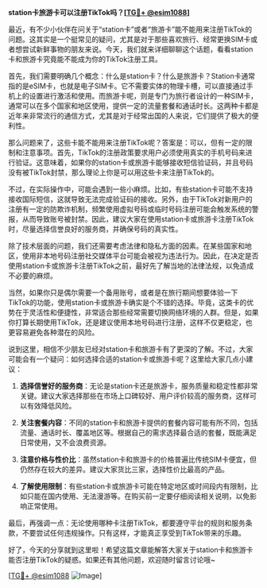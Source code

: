 **station卡旅游卡可以注册TikTok吗？[[TG💪+ @esim1088](https://t.me/s/esim1088)]**

最近，有不少小伙伴在问关于“station卡”或者“旅游卡”能不能用来注册TikTok的问题。这其实是一个挺常见的疑问，尤其是对于那些喜欢旅行、经常更换SIM卡或者想尝试新鲜事物的朋友来说。今天，我们就来详细聊聊这个话题，看看station卡和旅游卡究竟能不能成为你的TikTok注册工具。

首先，我们需要明确几个概念：什么是station卡？什么是旅游卡？Station卡通常指的是eSIM卡，也就是电子SIM卡。它不需要实体的物理卡槽，可以直接通过手机上的设置进行激活和使用。而旅游卡呢，则是专门为旅行者设计的一种SIM卡，通常可以在多个国家和地区使用，提供一定的流量套餐和通话时长。这两种卡都是近年来非常流行的通信方式，尤其是对于经常出国的人来说，它们提供了极大的便利性。

那么问题来了，这些卡能不能用来注册TikTok呢？答案是：可以，但有一定的限制和注意事项。首先，TikTok的注册政策要求用户必须使用真实的手机号码来进行验证。这意味着，如果你的station卡或旅游卡能够接收短信验证码，并且号码没有被TikTok封禁，那么理论上你是可以用这些卡来注册TikTok的。

不过，在实际操作中，可能会遇到一些小麻烦。比如，有些station卡可能不支持接收国际短信，这就导致无法完成验证码的接收。另外，由于TikTok对新用户的注册有一定的防欺诈机制，频繁使用虚拟号码或临时号码注册可能会触发系统的警报，从而导致账号被封禁。因此，建议大家在使用station卡或旅游卡注册TikTok时，尽量选择信誉良好的服务商，并确保号码的真实性。

除了技术层面的问题，我们还需要考虑法律和隐私方面的因素。在某些国家和地区，使用非本地号码注册社交媒体平台可能会被视为违法行为。因此，在决定是否使用station卡或旅游卡注册TikTok之前，最好先了解当地的法律法规，以免造成不必要的麻烦。

当然，如果你只是偶尔需要一个备用账号，或者是在旅行期间想要体验一下TikTok的功能，使用station卡或旅游卡确实是个不错的选择。毕竟，这类卡的优势在于灵活性和便捷性，非常适合那些经常需要切换网络环境的人群。但是，如果你打算长期使用TikTok，还是建议使用本地号码进行注册，这样不仅更稳定，也更容易避免各种潜在的风险。

说到这里，相信不少朋友已经对station卡和旅游卡有了更深的了解。不过，大家可能会有一个疑问：如何选择合适的station卡或旅游卡呢？这里给大家几点小建议：

1. **选择信誉好的服务商**：无论是station卡还是旅游卡，服务质量和稳定性都非常关键。建议大家选择那些在市场上口碑较好、用户评价较高的服务商，这样可以有效降低风险。
   
2. **关注套餐内容**：不同的station卡和旅游卡提供的套餐内容可能有所不同，包括流量、通话时长、覆盖地区等。根据自己的需求选择最合适的套餐，既能满足日常使用，又不会浪费资源。

3. **注意价格与性价比**：虽然station卡和旅游卡的价格普遍比传统SIM卡便宜，但仍然存在较大的差异。建议大家货比三家，选择性价比最高的产品。

4. **了解使用限制**：有些station卡或旅游卡可能在特定地区或时间段内有限制，比如只能在国内使用、无法漫游等。在购买前一定要仔细阅读相关说明，以免影响正常使用。

最后，再强调一点：无论使用哪种卡注册TikTok，都要遵守平台的规则和服务条款，不要尝试任何违规操作。只有这样，才能真正享受到TikTok带来的乐趣。

好了，今天的分享就到这里啦！希望这篇文章能解答大家关于station卡和旅游卡能否注册TikTok的疑惑。如果还有其他问题，欢迎随时留言讨论哦~ 

[[TG💪+ @esim1088](https://t.me/s/esim1088) ![Image](https://i.postimg.cc/4NQfJmqS/Snipaste-2025-05-13-00-14-12.png)]